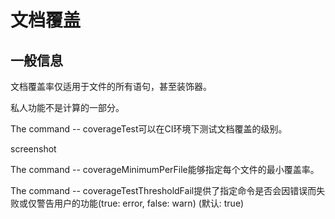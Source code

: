 # 文档覆盖

## 一般信息

文档覆盖率仅适用于文件的所有语句，甚至装饰器。

私人功能不是计算的一部分。

The command -- coverageTest可以在CI环境下测试文档覆盖的级别。

screenshot

The command -- coverageMinimumPerFile能够指定每个文件的最小覆盖率。

The command -- coverageTestThresholdFail提供了指定命令是否会因错误而失败或仅警告用户的功能(true: error, false: warn) (默认: true)